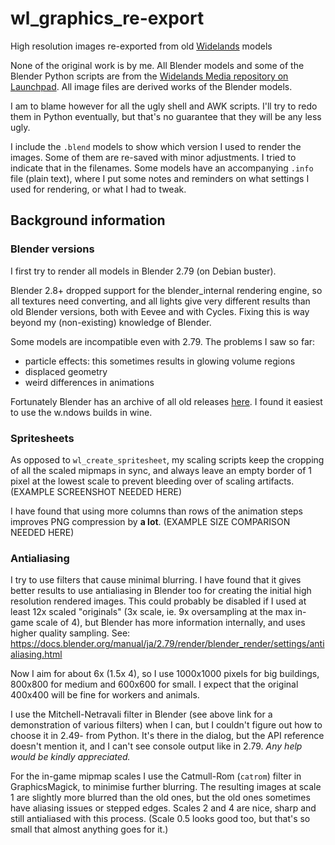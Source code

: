 # wl_graphics_re-export
High resolution images re-exported from old
[Widelands](https://github.com/widelands/widelands) models

None of the original work is by me. All Blender models and some of the Blender
Python scripts are from the [Widelands Media repository on
Launchpad](https://code.launchpad.net/widelands-media). All image files are
derived works of the Blender models.

I am to blame however for all the ugly shell and AWK scripts. I'll try to redo
them in Python eventually, but that's no guarantee that they will be any less
ugly.

I include the `.blend` models to show which version I used to render the
images. Some of them are re-saved with minor adjustments. I tried to indicate
that in the filenames. Some models have an accompanying `.info` file (plain
text), where I put some notes and reminders on what settings I used for
rendering, or what I had to tweak.

## Background information

### Blender versions
I first try to render all models in Blender 2.79 (on Debian buster).

Blender 2.8+ dropped support for the blender_internal rendering engine, so all
textures need converting, and all lights give very different results than old
Blender versions, both with Eevee and with Cycles. Fixing this is way beyond
my (non-existing) knowledge of Blender.

Some models are incompatible even with 2.79. The problems I saw so far:
- particle effects: this sometimes results in glowing volume regions
- displaced geometry
- weird differences in animations

Fortunately Blender has an archive of all old releases
[here](https://download.blender.org/release/). I found it easiest to use the
w.ndows builds in wine.

### Spritesheets
As opposed to `wl_create_spritesheet`, my scaling scripts keep the cropping
of all the scaled mipmaps in sync, and always leave an empty border of
1 pixel at the lowest scale to prevent bleeding over of scaling artifacts.
(EXAMPLE SCREENSHOT NEEDED HERE)

I have found that using more columns than rows of the animation steps
improves PNG compression by **a lot**. (EXAMPLE SIZE COMPARISON NEEDED HERE)

### Antialiasing
I try to use filters that cause minimal blurring. I have found that it gives
better results to use antialiasing in Blender too for creating the initial
high resolution rendered images. This could probably be disabled if I used
at least 12x scaled "originals" (3x scale, ie. 9x oversampling at the max
in-game scale of 4), but Blender has more information internally, and uses
higher quality sampling. See:
https://docs.blender.org/manual/ja/2.79/render/blender_render/settings/antialiasing.html

Now I aim for about 6x (1.5x 4), so I use 1000x1000 pixels for big buildings,
800x800 for medium and 600x600 for small. I expect that the original 400x400
will be fine for workers and animals.

I use the Mitchell-Netravali filter in Blender (see above link for a
demonstration of various filters) when I can, but I couldn't figure out how
to choose it in 2.49- from Python. It's there in the dialog, but the API
reference doesn't mention it, and I can't see console output like in 2.79.
*Any help would be kindly appreciated.*

For the in-game mipmap scales I use the Catmull-Rom (`catrom`) filter in
GraphicsMagick, to minimise further blurring. The resulting images at scale
1 are slightly more blurred than the old ones, but the old ones sometimes
have aliasing issues or stepped edges. Scales 2 and 4 are nice, sharp and
still antialiased with this process. (Scale 0.5 looks good too, but that's
so small that almost anything goes for it.)

